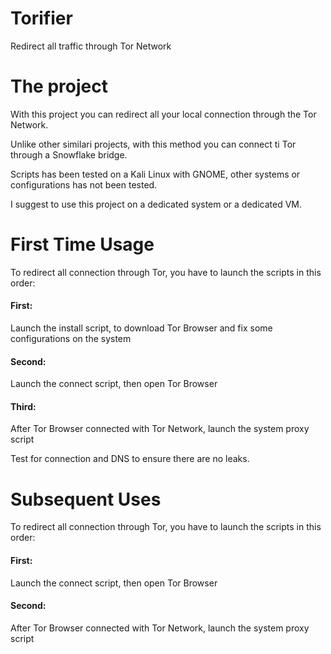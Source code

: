 # Torifier
Redirect all traffic through Tor Network

# The project
With this project you can redirect all your local connection through the Tor Network.

Unlike other similari projects, with this method you can connect ti Tor through a Snowflake bridge.

Scripts has been tested on a Kali Linux with GNOME, other systems or configurations has not been tested.

I suggest to use this project on a dedicated system or a dedicated VM.

# First Time Usage
To redirect all connection through Tor, you have to launch the scripts in this order:
#### First:
Launch the install script, to download Tor Browser and fix some configurations on the system
#### Second:
Launch the connect script, then open Tor Browser
#### Third:
After Tor Browser connected with Tor Network, launch the system proxy script

Test for connection and DNS to ensure there are no leaks.

# Subsequent Uses
To redirect all connection through Tor, you have to launch the scripts in this order:
#### First:
Launch the connect script, then open Tor Browser
#### Second:
After Tor Browser connected with Tor Network, launch the system proxy script
